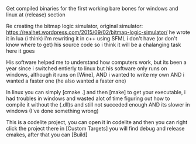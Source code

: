 Get compiled binaries for the first working bare bones for windows and linux at (release) section

Re creating the bitmap logic simulator, original simulator:
https://realhet.wordpress.com/2015/09/02/bitmap-logic-simulator/
he wrote it in lua (i think) i'm rewriting it in c++ using SFML
i don't have (or don't know where to get) his source code
so i think it will be a chalanging task
here it goes

His software helped me to understand how computers work, but its been a year since i switched entierly to linux but his software only runs on windows, although it runs on [Wine], AND i wanted to write my own AND i wanted a faster one (he also wanted a faster one)


In linux you can simply [cmake .] and then [make] to get your executable, i had troubles in windows and wasted alot of time figuring out how to compile it without the (.dll)s and still not succeded enough AND its slower in windows (I've done something wrong)

This is a codelite project, you can open it in codelite and then you can right click the project there in [Custom Targets] you will find debug and release cmakes, after that you can [Build]
